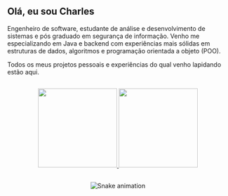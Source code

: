 <h2>Olá, eu sou Charles</h2>

<p>Engenheiro de software, estudante de análise e desenvolvimento de sistemas e pós graduado em segurança de informação.
Venho me especializando em Java e backend com experiências mais sólidas em estruturas de dados, algoritmos e programação orientada a objeto (POO).
<p>Todos os meus projetos pessoais e experiências do qual venho lapidando estão aqui. 

## 

<div align="center">
  
  <a href="https://github.com/amorim-charles">
      <img height="180em" src="https://github-readme-stats-eight-theta.vercel.app/api?username=amorim-charles&show_icons=true&theme=algolia&include_all_commits=true&count_private=true"/>
      <img height="180em" src="https://github-readme-stats-eight-theta.vercel.app/api/top-langs/?username=amorim-charles&layout=compact&langs_count=8&theme=algolia"/>
  </a>

##
  
  ![Snake animation](https://github.com/amorim-charles/amorim-charles/blob/output/github-contribution-grid-snake.svg)

</div>
